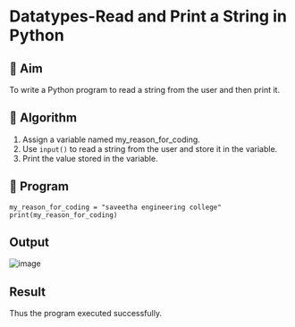 # Datatypes-Read and Print a String in Python

## 🎯 Aim
To write a Python program to read a string from the user and then print it.

## 🧠 Algorithm
1. Assign a variable named my_reason_for_coding.
2. Use `input()` to read a string from the user and store it in the variable.
3. Print the value stored in the variable.

## 🧾 Program
```
my_reason_for_coding = "saveetha engineering college"
print(my_reason_for_coding)
```
 
## Output
![image](https://github.com/user-attachments/assets/0d5b74e9-e565-4232-ac41-6b1f4e818741)


## Result
Thus the program executed successfully.
